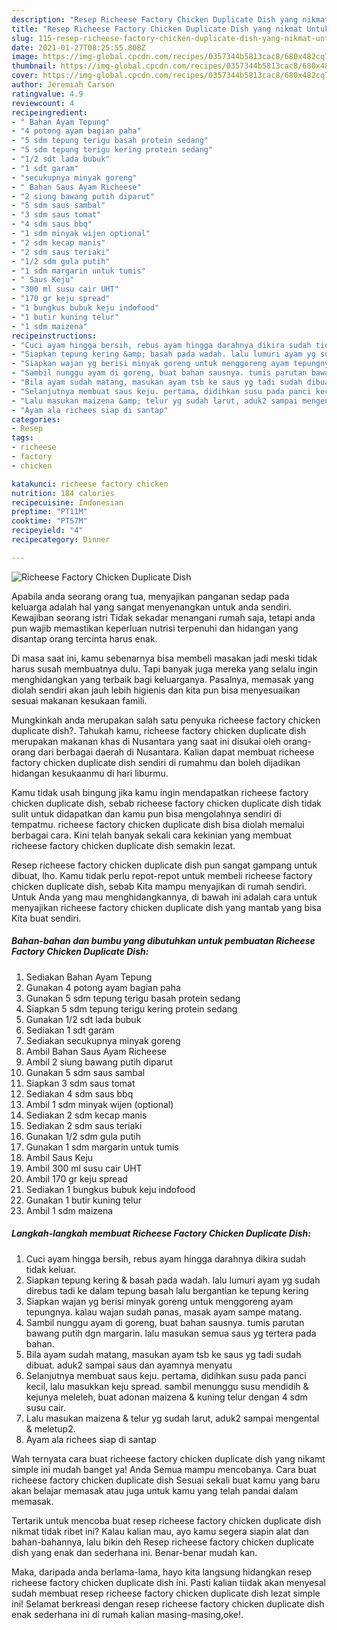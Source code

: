 ```yaml
---
description: "Resep Richeese Factory Chicken Duplicate Dish yang nikmat Untuk Jualan"
title: "Resep Richeese Factory Chicken Duplicate Dish yang nikmat Untuk Jualan"
slug: 115-resep-richeese-factory-chicken-duplicate-dish-yang-nikmat-untuk-jualan
date: 2021-01-27T08:25:55.808Z
image: https://img-global.cpcdn.com/recipes/0357344b5813cac8/680x482cq70/richeese-factory-chicken-duplicate-dish-foto-resep-utama.jpg
thumbnail: https://img-global.cpcdn.com/recipes/0357344b5813cac8/680x482cq70/richeese-factory-chicken-duplicate-dish-foto-resep-utama.jpg
cover: https://img-global.cpcdn.com/recipes/0357344b5813cac8/680x482cq70/richeese-factory-chicken-duplicate-dish-foto-resep-utama.jpg
author: Jeremiah Carson
ratingvalue: 4.9
reviewcount: 4
recipeingredient:
- " Bahan Ayam Tepung"
- "4 potong ayam bagian paha"
- "5 sdm tepung terigu basah protein sedang"
- "5 sdm tepung terigu kering protein sedang"
- "1/2 sdt lada bubuk"
- "1 sdt garam"
- "secukupnya minyak goreng"
- " Bahan Saus Ayam Richeese"
- "2 siung bawang putih diparut"
- "5 sdm saus sambal"
- "3 sdm saus tomat"
- "4 sdm saus bbq"
- "1 sdm minyak wijen optional"
- "2 sdm kecap manis"
- "2 sdm saus teriaki"
- "1/2 sdm gula putih"
- "1 sdm margarin untuk tumis"
- " Saus Keju"
- "300 ml susu cair UHT"
- "170 gr keju spread"
- "1 bungkus bubuk keju indofood"
- "1 butir kuning telur"
- "1 sdm maizena"
recipeinstructions:
- "Cuci ayam hingga bersih, rebus ayam hingga darahnya dikira sudah tidak keluar."
- "Siapkan tepung kering &amp; basah pada wadah. lalu lumuri ayam yg sudah direbus tadi ke dalam tepung basah lalu bergantian ke tepung kering"
- "Siapkan wajan yg berisi minyak goreng untuk menggoreng ayam tepungnya. kalau wajan sudah panas, masak ayam sampe matang."
- "Sambil nunggu ayam di goreng, buat bahan sausnya. tumis parutan bawang putih dgn margarin. lalu masukan semua saus yg tertera pada bahan."
- "Bila ayam sudah matang, masukan ayam tsb ke saus yg tadi sudah dibuat. aduk2 sampai saus dan ayamnya menyatu"
- "Selanjutnya membuat saus keju. pertama, didihkan susu pada panci kecil, lalu masukkan keju spread. sambil menunggu susu mendidih &amp; kejunya meleleh, buat adonan maizena &amp; kuning telur dengan 4 sdm susu cair."
- "Lalu masukan maizena &amp; telur yg sudah larut, aduk2 sampai mengental &amp; meletup2."
- "Ayam ala richees siap di santap"
categories:
- Resep
tags:
- richeese
- factory
- chicken

katakunci: richeese factory chicken 
nutrition: 184 calories
recipecuisine: Indonesian
preptime: "PT11M"
cooktime: "PT57M"
recipeyield: "4"
recipecategory: Dinner

---
```



![Richeese Factory Chicken Duplicate Dish](https://img-global.cpcdn.com/recipes/0357344b5813cac8/680x482cq70/richeese-factory-chicken-duplicate-dish-foto-resep-utama.jpg)

Apabila anda seorang orang tua, menyajikan panganan sedap pada keluarga adalah hal yang sangat menyenangkan untuk anda sendiri. Kewajiban seorang istri Tidak sekadar menangani rumah saja, tetapi anda pun wajib memastikan keperluan nutrisi terpenuhi dan hidangan yang disantap orang tercinta harus enak.

Di masa  saat ini, kamu sebenarnya bisa membeli masakan jadi meski tidak harus susah membuatnya dulu. Tapi banyak juga mereka yang selalu ingin menghidangkan yang terbaik bagi keluarganya. Pasalnya, memasak yang diolah sendiri akan jauh lebih higienis dan kita pun bisa menyesuaikan sesuai makanan kesukaan famili. 



Mungkinkah anda merupakan salah satu penyuka richeese factory chicken duplicate dish?. Tahukah kamu, richeese factory chicken duplicate dish merupakan makanan khas di Nusantara yang saat ini disukai oleh orang-orang dari berbagai daerah di Nusantara. Kalian dapat membuat richeese factory chicken duplicate dish sendiri di rumahmu dan boleh dijadikan hidangan kesukaanmu di hari liburmu.

Kamu tidak usah bingung jika kamu ingin mendapatkan richeese factory chicken duplicate dish, sebab richeese factory chicken duplicate dish tidak sulit untuk didapatkan dan kamu pun bisa mengolahnya sendiri di tempatmu. richeese factory chicken duplicate dish bisa diolah memalui berbagai cara. Kini telah banyak sekali cara kekinian yang membuat richeese factory chicken duplicate dish semakin lezat.

Resep richeese factory chicken duplicate dish pun sangat gampang untuk dibuat, lho. Kamu tidak perlu repot-repot untuk membeli richeese factory chicken duplicate dish, sebab Kita mampu menyajikan di rumah sendiri. Untuk Anda yang mau menghidangkannya, di bawah ini adalah cara untuk menyajikan richeese factory chicken duplicate dish yang mantab yang bisa Kita buat sendiri.

<!--inarticleads1-->

##### Bahan-bahan dan bumbu yang dibutuhkan untuk pembuatan Richeese Factory Chicken Duplicate Dish:

1. Sediakan  Bahan Ayam Tepung
1. Gunakan 4 potong ayam bagian paha
1. Gunakan 5 sdm tepung terigu basah protein sedang
1. Siapkan 5 sdm tepung terigu kering protein sedang
1. Gunakan 1/2 sdt lada bubuk
1. Sediakan 1 sdt garam
1. Sediakan secukupnya minyak goreng
1. Ambil  Bahan Saus Ayam Richeese
1. Ambil 2 siung bawang putih diparut
1. Gunakan 5 sdm saus sambal
1. Siapkan 3 sdm saus tomat
1. Sediakan 4 sdm saus bbq
1. Ambil 1 sdm minyak wijen (optional)
1. Sediakan 2 sdm kecap manis
1. Sediakan 2 sdm saus teriaki
1. Gunakan 1/2 sdm gula putih
1. Gunakan 1 sdm margarin untuk tumis
1. Ambil  Saus Keju
1. Ambil 300 ml susu cair UHT
1. Ambil 170 gr keju spread
1. Sediakan 1 bungkus bubuk keju indofood
1. Gunakan 1 butir kuning telur
1. Ambil 1 sdm maizena




<!--inarticleads2-->

##### Langkah-langkah membuat Richeese Factory Chicken Duplicate Dish:

1. Cuci ayam hingga bersih, rebus ayam hingga darahnya dikira sudah tidak keluar.
1. Siapkan tepung kering &amp; basah pada wadah. lalu lumuri ayam yg sudah direbus tadi ke dalam tepung basah lalu bergantian ke tepung kering
1. Siapkan wajan yg berisi minyak goreng untuk menggoreng ayam tepungnya. kalau wajan sudah panas, masak ayam sampe matang.
1. Sambil nunggu ayam di goreng, buat bahan sausnya. tumis parutan bawang putih dgn margarin. lalu masukan semua saus yg tertera pada bahan.
1. Bila ayam sudah matang, masukan ayam tsb ke saus yg tadi sudah dibuat. aduk2 sampai saus dan ayamnya menyatu
1. Selanjutnya membuat saus keju. pertama, didihkan susu pada panci kecil, lalu masukkan keju spread. sambil menunggu susu mendidih &amp; kejunya meleleh, buat adonan maizena &amp; kuning telur dengan 4 sdm susu cair.
1. Lalu masukan maizena &amp; telur yg sudah larut, aduk2 sampai mengental &amp; meletup2.
1. Ayam ala richees siap di santap




Wah ternyata cara buat richeese factory chicken duplicate dish yang nikamt simple ini mudah banget ya! Anda Semua mampu mencobanya. Cara buat richeese factory chicken duplicate dish Sesuai sekali buat kamu yang baru akan belajar memasak atau juga untuk kamu yang telah pandai dalam memasak.

Tertarik untuk mencoba buat resep richeese factory chicken duplicate dish nikmat tidak ribet ini? Kalau kalian mau, ayo kamu segera siapin alat dan bahan-bahannya, lalu bikin deh Resep richeese factory chicken duplicate dish yang enak dan sederhana ini. Benar-benar mudah kan. 

Maka, daripada anda berlama-lama, hayo kita langsung hidangkan resep richeese factory chicken duplicate dish ini. Pasti kalian tiidak akan menyesal sudah membuat resep richeese factory chicken duplicate dish lezat simple ini! Selamat berkreasi dengan resep richeese factory chicken duplicate dish enak sederhana ini di rumah kalian masing-masing,oke!.

